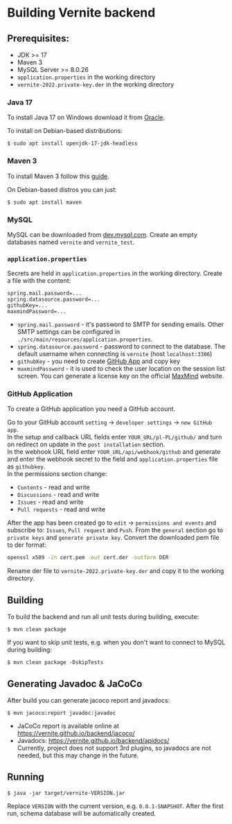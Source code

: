 # Building Vernite backend

## Prerequisites:
- JDK >= 17
- Maven 3
- MySQL Server >= 8.0.26
- `application.properties` in the working directory
- `vernite-2022.private-key.der` in the working directory

### Java 17

To install Java 17 on Windows download it from [Oracle](https://www.oracle.com/java/technologies/downloads/#jdk17-windows).

To install on Debian-based distributions:
```console
$ sudo apt install openjdk-17-jdk-headless
```

### Maven 3

To install Maven 3 follow this [guide](https://maven.apache.org/install.html).

On Debian-based distros you can just:
```console
$ sudo apt install maven
```

### MySQL

MySQL can be downloaded from [dev.mysql.com](https://dev.mysql.com/downloads/mysql/). Create an empty databases named `vernite` and `vernite_test`.

### `application.properties`

Secrets are held in `application.properties` in the working directory. Create a file with the content:
```
spring.mail.password=...
spring.datasource.password=...
githubKey=...
maxmindPassword=...
```
- `spring.mail.password` - it's password to SMTP for sending emails. Other SMTP settings can be configured in `./src/main/resources/application.properties`.
- `spring.datasource.password` - password to connect to the database. The default username when connecting is `vernite` (host `localhost:3306`)
- `githubKey` - you need to create [GitHub App](https://docs.github.com/en/developers/apps/building-github-apps) and copy key
- `maxmindPassword` - it is used to check the user location on the session list screen. You can generate a license key on the official [MaxMind](https://www.maxmind.com/en/accounts/current/license-key) website.

### GitHub Application

To create a GitHub application you need a GitHub account.

Go to your GitHub account `setting` -> `developer settings` -> `new GitHub app`. \
In the setup and callback URL fields enter `YOUR_URL/pl-PL/github/` and turn on redirect on update in the `post installation` section. \
In the webhook URL field enter `YOUR_URL/api/webhook/github` and generate and enter the webhook secret to the field and `application.properties` file as `githubkey`. \
In the permissions section change:
- `Contents` - read and write
- `Discussions` - read and write
- `Issues` - read and write
- `Pull requests` - read and write

After the app has been created go to `edit` -> `permissions and events` and subscribe to: `Issues`, `Pull request` and `Push`.
From the `general` section go to `private keys` and `generate private key`. Convert the downloaded pem file to der format:
```bash
openssl x509 -in cert.pem -out cert.der -outform DER
```
Rename der file to `vernite-2022.private-key.der` and copy it to the working directory.

## Building

To build the backend and run all unit tests during building, execute:
```console
$ mvn clean package
```
If you want to skip unit tests, e.g. when you don't want to connect to MySQL during building:
```console
$ mvn clean package -DskipTests
```

## Generating Javadoc & JaCoCo

After build you can generate jacoco report and javadocs:
```console
$ mvn jacoco:report javadoc:javadoc
```
- JaCoCo report is available online at https://vernite.github.io/backend/jacoco/
- Javadocs: https://vernite.github.io/backend/apidocs/ \
  Currently, project does not support 3rd plugins, so javadocs are not needed, but this may change in the future.

## Running

```console
$ java -jar target/vernite-VERSION.jar
```

Replace `VERSION` with the current version, e.g. `0.0.1-SNAPSHOT`. After the first run, schema database will be automatically created.

